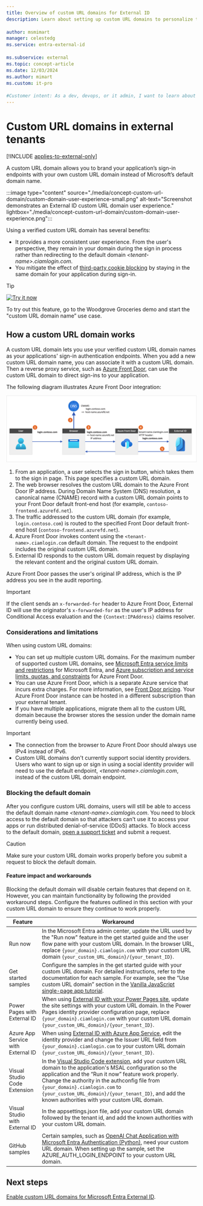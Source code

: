 ```yaml
---
title: Overview of custom URL domains for External ID
description: Learn about setting up custom URL domains to personalize the authentication sign-in endpoints for the external customers and consumers of your app.
 
author: msmimart
manager: celestedg
ms.service: entra-external-id
 
ms.subservice: external
ms.topic: concept-article
ms.date: 12/03/2024
ms.author: mimart
ms.custom: it-pro

#Customer intent: As a dev, devops, or it admin, I want to learn about personalizing my application’s sign-in endpoints with my own branding or naming instead of Microsoft’s default domain name by using a custom URL domain.
---
```


# Custom URL domains in external tenants

[!INCLUDE [applies-to-external-only](../includes/applies-to-external-only.md)]

A custom URL domain allows you to brand your application’s sign-in endpoints with your own custom URL domain instead of Microsoft’s default domain name.

:::image type="content" source="./media/concept-custom-url-domain/custom-domain-user-experience-small.png" alt-text="Screenshot demonstrates an External ID custom URL domain user experience." lightbox="./media/concept-custom-url-domain/custom-domain-user-experience.png":::

Using a verified custom URL domain has several benefits:

- It provides a more consistent user experience. From the user's perspective, they remain in your domain during the sign in process rather than redirecting to the default domain *&lt;tenant-name&gt;.ciamlogin.com*.
- You mitigate the effect of [third-party cookie blocking](~/identity-platform/reference-third-party-cookies-spas.md) by staying in the same domain for your application during sign-in.

> [!TIP]
> [![Try it now](./media/common/try-it-now.png)](https://woodgrovedemo.com/#usecase=CustomDomain)
>
> To try out this feature, go to the Woodgrove Groceries demo and start the "custom URL domain name” use case.

## How a custom URL domain works

A custom URL domain lets you use your verified custom URL domain names as your applications' sign-in authentication endpoints. When you add a new custom URL domain name, you can associate it with a custom URL domain. Then a reverse proxy service, such as [Azure Front Door](https://azure.microsoft.com/services/frontdoor/), can use the custom URL domain to direct sign-ins to your application.

The following diagram illustrates Azure Front Door integration:

![Diagram showing Azure Front Door integration with External ID.](media/concept-custom-url-domain/custom-domain-network-flow.png)

1. From an application, a user selects the sign in button, which takes them to the sign in page. This page specifies a custom URL domain.
1. The web browser resolves the custom URL domain to the Azure Front Door IP address. During Domain Name System (DNS) resolution, a canonical name (CNAME) record with a custom URL domain points to your Front Door default front-end host (for example, `contoso-frontend.azurefd.net`).
1. The traffic addressed to the custom URL domain (for example, `login.contoso.com`) is routed to the specified Front Door default front-end host (`contoso-frontend.azurefd.net`).
1. Azure Front Door invokes content using the `<tenant-name>.ciamlogin.com` default domain. The request to the endpoint includes the original custom URL domain.
1. External ID responds to the custom URL domain request by displaying the relevant content and the original custom URL domain.

Azure Front Door passes the user's original IP address, which is the IP address you see in the audit reporting.

> [!IMPORTANT]
> If the client sends an `x-forwarded-for` header to Azure Front Door, External ID will use the originator's `x-forwarded-for` as the user's IP address for Conditional Access evaluation and the `{Context:IPAddress}` claims resolver.

### Considerations and limitations

When using custom URL domains:

- You can set up multiple custom URL domains. For the maximum number of supported custom URL domains, see [Microsoft Entra service limits and restrictions](~/identity/users/directory-service-limits-restrictions.md) for Microsoft Entra, and [Azure subscription and service limits, quotas, and constraints](/azure/azure-resource-manager/management/azure-subscription-service-limits#azure-front-door-classic-limits) for Azure Front Door.
- You can use Azure Front Door, which is a separate Azure service that incurs extra charges. For more information, see [Front Door pricing](https://azure.microsoft.com/pricing/details/frontdoor). Your Azure Front Door instance can be hosted in a different subscription than your external tenant.
- If you have multiple applications, migrate them all to the custom URL domain because the browser stores the session under the domain name currently being used.

> [!IMPORTANT]
>
>- The connection from the browser to Azure Front Door should always use IPv4 instead of IPv6.
>- Custom URL domains don't currently support social identity providers. Users who want to sign up or sign in using a social identity provider will need to use the default endpoint, *&lt;tenant-name&gt;.ciamlogin.com*, instead of the custom URL domain endpoint.

### Blocking the default domain

After you configure custom URL domains, users will still be able to access the default domain name *&lt;tenant-name&gt;.ciamlogin.com*. You need to block access to the default domain so that attackers can't use it to access your apps or run distributed denial-of-service (DDoS) attacks. To block access to the default domain, [open a support ticket](~/fundamentals/how-to-get-support.md) and submit a request.

> [!CAUTION]
> Make sure your custom URL domain works properly before you submit a request to block the default domain.

#### Feature impact and workarounds

Blocking the default domain will disable certain features that depend on it. However, you can maintain functionality by following the provided workaround steps. Configure the features outlined in this section with your custom URL domain to ensure they continue to work properly.

|Feature  |Workaround  |
|---------|---------|
|Run now                  | In the Microsoft Entra admin center, update the URL used by the "Run now" feature in the get started guide and the user flow pane with your custom URL domain. In the browser URL, replace `{your_domain}.ciamlogin.com` with your custom URL domain `{your_custom_URL_domain}/{your_tenant_ID}`.         |
|Get started samples      |Configure the samples in the get started guide with your custom URL domain. For detailed instructions, refer to the documentation for each sample. For example, see the “Use custom URL domain” section in the [Vanilla JavaScript single-page app tutorial](tutorial-single-page-app-vanillajs-configure-authentication.md).         |
|Power Pages with External ID        |When using [External ID with your Power Pages site](https://learn.microsoft.com/en-us/power-pages/security/authentication/entra-external-id), update the site settings with your custom URL domain. In the Power Pages identity provider configuration page, replace `{your_domain}.ciamlogin.com` with your custom URL domain `{your_custom_URL_domain}/{your_tenant_ID}`.         |
|Azure App Service with External ID  |When using [External ID with Azure App Service]( https://learn.microsoft.com/en-us/azure/app-service/scenario-secure-app-authentication-app-service?toc=/entra/external-id/toc.json&bc=/entra/external-id/breadcrumb/toc.json&tabs=external-configuration), edit the identity provider and change the Issuer URL field from `{your_domain}.ciamlogin.com` to your custom URL domain `{your_custom_URL_domain}/{your_tenant_ID}`.         |
|Visual Studio Code Extension        |In the [Visual Studio Code extension](visual-studio-code-extension.md), add your custom URL domain to the application's MSAL configuration so the application and the “Run it now” feature work properly. Change the authority in the authconfig file from `{your_domain}.ciamlogin.com` to `{your_custom_URL_domain}/{your_tenant_ID}`, and add the known authorities with your custom URL domain.         |
|Visual Studio with External ID      |In the appsettings.json file, add your custom URL domain followed by the tenant id, and add the known authorities with your custom URL domain.         |
|GitHub samples                      |Certain samples, such as [OpenAI Chat Application with Microsoft Entra Authentication (Python)](https://github.com/Azure-Samples/openai-chat-app-entra-auth-builtin/blob/main/README.md), need your custom URL domain. When setting up the sample, set the AZURE_AUTH_LOGIN_ENDPOINT to your custom URL domain.         |


## Next steps

[Enable custom URL domains for Microsoft Entra External ID](how-to-custom-url-domain.md).
